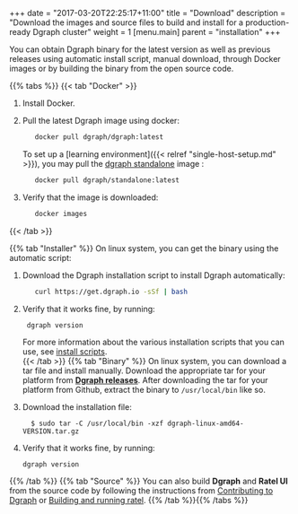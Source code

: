+++
date = "2017-03-20T22:25:17+11:00"
title = "Download"
description = "Download the images and source files to build and install for a production-ready Dgraph cluster"
weight = 1
[menu.main]
    parent = "installation"
+++




You can obtain Dgraph binary for the latest version as well as previous releases using automatic install script, manual download, through Docker images  or by building the binary from the open source code.


{{% tabs %}} {{< tab "Docker" >}}
1. Install Docker.

1. Pull the latest Dgraph image using docker:
   ```sh
      docker pull dgraph/dgraph:latest
   ```
   To set up a [learning environment]({{< relref "single-host-setup.md" >}}), you may pull the [dgraph standalone](https://hub.docker.com/r/dgraph/standalone) image :

   ```sh
      docker pull dgraph/standalone:latest
   ```
1. Verify that the image is downloaded:

   ```sh
      docker images
    ```



{{< /tab >}}

{{% tab "Installer" %}}
On linux system, you can get the binary using the automatic script:
1. Download the Dgraph installation script to install Dgraph automatically:
   ```sh
      curl https://get.dgraph.io -sSf | bash
   ```   

1. Verify that it works fine, by running:
    ```
     dgraph version
    ```
   For more information about the various installation scripts that you can use, see [install scripts](https://github.com/dgraph-io/Install-Dgraph).   
{{< /tab >}}
{{% tab "Binary" %}}
On linux system, you can download a tar file and install manually.
Download the appropriate tar for your platform from **[Dgraph releases](https://github.com/dgraph-io/dgraph/releases)**. After downloading the tar for your platform from Github, extract the binary to `/usr/local/bin` like so.

1. Download the installation file:
    ```
      $ sudo tar -C /usr/local/bin -xzf dgraph-linux-amd64-VERSION.tar.gz
    ```
1. Verify that it works fine, by running:
     ```
     dgraph version
     ```     
{{% /tab %}}
{{% tab "Source" %}}
You can also build **Dgraph** and **Ratel UI** from the source code by following the instructions from [Contributing to Dgraph](https://github.com/dgraph-io/dgraph/blob/master/CONTRIBUTING.md) or [Building and running ratel](https://github.com/dgraph-io/ratel/blob/master/INSTRUCTIONS.md).
{{% /tab %}}{{% /tabs %}}
